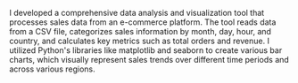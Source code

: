 I developed a comprehensive data analysis and visualization tool that processes sales data from an e-commerce platform. The tool reads data from a CSV file, categorizes sales information by month, day, hour, and country, and calculates key metrics such as total orders and revenue. I utilized Python's libraries like matplotlib and seaborn to create various bar charts, which visually represent sales trends over different time periods and across various regions. 
